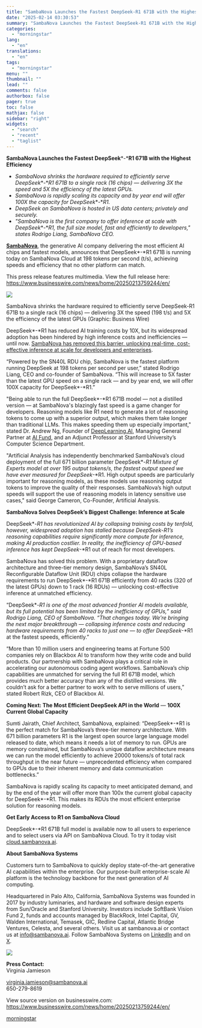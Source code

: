 ```yaml
---
title: "SambaNova Launches the Fastest DeepSeek-R1 671B with the Highest Efficiency"
date: "2025-02-14 03:30:53"
summary: "SambaNova Launches the Fastest DeepSeek-R1 671B with the Highest Efficiency SambaNova shrinks the hardware required to efficiently serve DeepSeek-R1 671B to a single rack (16 chips) — delivering 3X the speed and 5X the efficiency of the latest GPUs. SambaNova is rapidly scaling its capacity and by year end will..."
categories:
  - "morningstar"
lang:
  - "en"
translations:
  - "en"
tags:
  - "morningstar"
menu: ""
thumbnail: ""
lead: ""
comments: false
authorbox: false
pager: true
toc: false
mathjax: false
sidebar: "right"
widgets:
  - "search"
  - "recent"
  - "taglist"
---
```


**SambaNova Launches the Fastest DeepSeek***-***R1 671B with the Highest Efficiency**

* *SambaNova shrinks the hardware required to efficiently serve DeepSeek**-**R1 671B to a single rack (16 chips) — delivering 3X the speed and 5X the efficiency of the latest GPUs.*
* *SambaNova is rapidly scaling its capacity and by year end will offer 100X the capacity for DeepSeek**-**R1.*
* *DeepSeek on SambaNova is hosted in US data centers; privately and securely.*
* *"SambaNova is the first company to offer inference at scale with DeepSeek**-**R1, the full size model, fast and efficiently to developers," states Rodrigo Liang, SambaNova CEO.*

[**SambaNova**](https://cts.businesswire.com/ct/CT?id=smartlink&url=http%3A%2F%2Fwww.sambanova.ai&esheet=54206065&newsitemid=20250213759244&lan=en-US&anchor=SambaNova&index=1&md5=b8775b38fff7572fa61fff8d525b8545), the generative AI company delivering the most efficient AI chips and fastest models, announces that DeepSeek*-*R1 671B is running today on SambaNova Cloud at 198 tokens per second (t/s), achieving speeds and efficiency that no other platform can match.

This press release features multimedia. View the full release here: <https://www.businesswire.com/news/home/20250213759244/en/>

 ![](https://mms.businesswire.com/media/20250213759244/en/2381849/4/Output_Speed_-_R1_-_Feb_13_2025_-_2k_context_window.jpg)

SambaNova shrinks the hardware required to efficiently serve DeepSeek-R1 671B to a single rack (16 chips) — delivering 3X the speed (198 t/s) and 5X the efficiency of the latest GPUs (Graphic: Business Wire)

DeepSeek*-*R1 has reduced AI training costs by 10X, but its widespread adoption has been hindered by high inference costs and inefficiencies — until now. [SambaNova has removed this barrier, unlocking real-time, cost-effective inference at scale for developers and enterprises](https://cts.businesswire.com/ct/CT?id=smartlink&url=https%3A%2F%2Fsambanova.ai%2Fblog%2Fsambanova-cloud-launches-the-fastest-deepseek-r1-671b&esheet=54206065&newsitemid=20250213759244&lan=en-US&anchor=SambaNova+has+removed+this+barrier%2C+unlocking+real-time%2C+cost-effective+inference+at+scale+for+developers+and+enterprises&index=2&md5=2b453779f7a8dfbca8c50d00fe403a4a).

“Powered by the SN40L RDU chip, SambaNova is the fastest platform running DeepSeek at 198 tokens per second per user,” stated Rodrigo Liang, CEO and co-founder of SambaNova. “This will increase to 5X faster than the latest GPU speed on a single rack — and by year end, we will offer 100X capacity for DeepSeek*-*R1.”

"Being able to run the full DeepSeek*-*R1 671B model — not a distilled version — at SambaNova's blazingly fast speed is a game changer for developers. Reasoning models like R1 need to generate a lot of reasoning tokens to come up with a superior output, which makes them take longer than traditional LLMs. This makes speeding them up especially important," stated Dr. Andrew Ng, Founder of [DeepLearning.AI](https://cts.businesswire.com/ct/CT?id=smartlink&url=http%3A%2F%2Fdeeplearning.ai%2F&esheet=54206065&newsitemid=20250213759244&lan=en-US&anchor=DeepLearning.AI&index=3&md5=aca4cbb08cf5d58deec306f1dc592d45), Managing General Partner at [AI Fund](https://cts.businesswire.com/ct/CT?id=smartlink&url=https%3A%2F%2Faifund.ai%2F&esheet=54206065&newsitemid=20250213759244&lan=en-US&anchor=AI+Fund&index=4&md5=ec0091415031fab704ef2dbabbdf6a5c), and an Adjunct Professor at Stanford University’s Computer Science Department.

"Artificial Analysis has independently benchmarked SambaNova’s cloud deployment of the full 671 billion parameter DeepSeek*-*R1 Mixture of Experts model at over 195 output tokens/s, the fastest output speed we have ever measured for DeepSeek*-*R1. High output speeds are particularly important for reasoning models, as these models use reasoning output tokens to improve the quality of their responses. SambaNova’s high output speeds will support the use of reasoning models in latency sensitive use cases," said George Cameron, Co-Founder, Artificial Analysis.

**SambaNova Solves DeepSeek’s Biggest Challenge: Inference at Scale**

DeepSeek*-*R1 has revolutionized AI by collapsing training costs by tenfold, however, widespread adoption has stalled because DeepSeek*-*R1’s reasoning capabilities require significantly more compute for inference, making AI production costlier. In reality, the inefficiency of GPU-based inference has kept DeepSeek*-*R1 out of reach for most developers.

SambaNova has solved this problem. With a proprietary dataflow architecture and three-tier memory design, SambaNova’s SN40L Reconfigurable Dataflow Unit (RDU) chips collapse the hardware requirements to run DeepSeek*-*R1 671B efficiently from 40 racks (320 of the latest GPUs) down to 1 rack (16 RDUs) — unlocking cost-effective inference at unmatched efficiency.

“DeepSeek*-*R1 is one of the most advanced frontier AI models available, but its full potential has been limited by the inefficiency of GPUs,” said Rodrigo Liang, CEO of SambaNova. “That changes today. We’re bringing the next major breakthrough — collapsing inference costs and reducing hardware requirements from 40 racks to just one — to offer DeepSeek*-*R1 at the fastest speeds, efficiently.”

“More than 10 million users and engineering teams at Fortune 500 companies rely on Blackbox AI to transform how they write code and build products. Our partnership with SambaNova plays a critical role in accelerating our autonomous coding agent workflows. SambaNova’s chip capabilities are unmatched for serving the full R1 671B model, which provides much better accuracy than any of the distilled versions. We couldn’t ask for a better partner to work with to serve millions of users,” stated Robert Rizk, CEO of Blackbox AI.

**Coming Next: The Most Efficient DeepSeek API in the World** — **100X Current Global Capacity**

Sumti Jairath, Chief Architect, SambaNova, explained: “DeepSeek*-*R1 is the perfect match for SambaNova’s three-tier memory architecture. With 671 billion parameters R1 is the largest open source large language model released to date, which means it needs a lot of memory to run. GPUs are memory constrained, but SambaNova’s unique dataflow architecture means we can run the model efficiently to achieve 20000 tokens/s of total rack throughput in the near future — unprecedented efficiency when compared to GPUs due to their inherent memory and data communication bottlenecks.”

SambaNova is rapidly scaling its capacity to meet anticipated demand, and by the end of the year will offer more than 100x the current global capacity for DeepSeek*-*R1. This makes its RDUs the most efficient enterprise solution for reasoning models.

**Get Early Access to R1 on SambaNova Cloud**

DeepSeek*-*R1 671B full model is available now to all users to experience and to select users via API on SambaNova Cloud. To try it today visit [cloud.sambanova.ai](https://cts.businesswire.com/ct/CT?id=smartlink&url=http%3A%2F%2Fcloud.sambanova.ai&esheet=54206065&newsitemid=20250213759244&lan=en-US&anchor=cloud.sambanova.ai&index=5&md5=aca2501c31fce688b7769965d16d1569).

**About SambaNova Systems**

Customers turn to SambaNova to quickly deploy state-of-the-art generative AI capabilities within the enterprise. Our purpose-built enterprise-scale AI platform is the technology backbone for the next generation of AI computing.

Headquartered in Palo Alto, California, SambaNova Systems was founded in 2017 by industry luminaries, and hardware and software design experts from Sun/Oracle and Stanford University. Investors include SoftBank Vision Fund 2, funds and accounts managed by BlackRock, Intel Capital, GV, Walden International, Temasek, GIC, Redline Capital, Atlantic Bridge Ventures, Celesta, and several others. Visit us at sambanova.ai or contact us at [info@sambanova.ai](mailto:info@sambanova.ai). Follow SambaNova Systems on [LinkedIn](https://cts.businesswire.com/ct/CT?id=smartlink&url=https%3A%2F%2Fwww.linkedin.com%2Fcompany%2Fsambanova%2F%3FviewAsMember%3Dtrue&esheet=54206065&newsitemid=20250213759244&lan=en-US&anchor=LinkedIn&index=6&md5=fad91d9a5a1718c6bcd85ff4c1d02a6b) and on [X](https://cts.businesswire.com/ct/CT?id=smartlink&url=https%3A%2F%2Fx.com%2FSambaNovaAI%3Fref_src%3Dtwsrc%255Egoogle%257Ctwcamp%255Eserp%257Ctwgr%255Eauthor&esheet=54206065&newsitemid=20250213759244&lan=en-US&anchor=X&index=7&md5=b814329ade4b74b60bcb7c727b02c2a9).

 ![](https://cts.businesswire.com/ct/CT?id=bwnews&sty=20250213759244r1&sid=mstr3&distro=nx&lang=en)

**Press Contact:**  
Virginia Jamieson
  
[virginia.jamieson@sambanova.ai](mailto:virginia.jamieson@sambanova.ai)  
650-279-8619

View source version on businesswire.com: <https://www.businesswire.com/news/home/20250213759244/en/>

[morningstar](https://www.morningstar.com/news/business-wire/20250213759244/sambanova-launches-the-fastest-deepseek-r1-671b-with-the-highest-efficiency)
